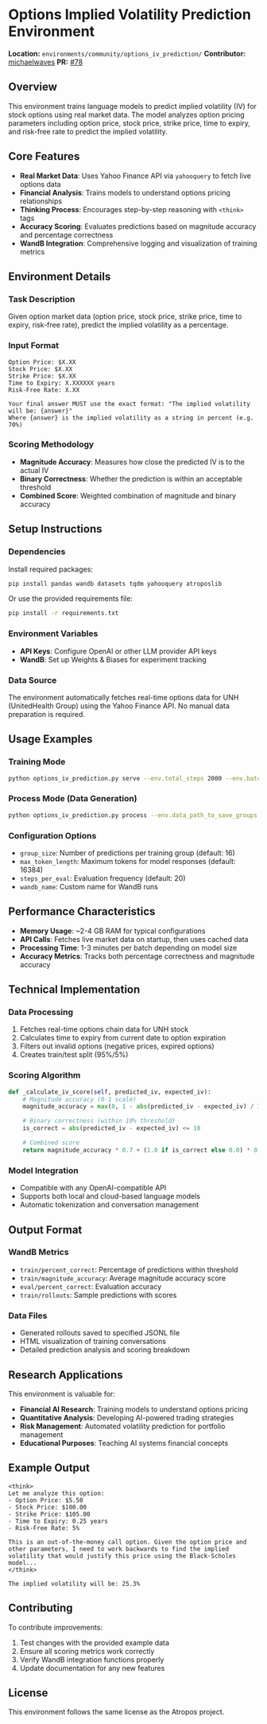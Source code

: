 # Options Implied Volatility Prediction Environment

**Location:** `environments/community/options_iv_prediction/`
**Contributor:** [michaelwaves](https://github.com/michaelwaves)
**PR:** [#78](https://github.com/NousResearch/atropos/pull/78)

## Overview

This environment trains language models to predict implied volatility (IV) for stock options using real market data. The model analyzes option pricing parameters including option price, stock price, strike price, time to expiry, and risk-free rate to predict the implied volatility.

## Core Features

- **Real Market Data**: Uses Yahoo Finance API via `yahooquery` to fetch live options data
- **Financial Analysis**: Trains models to understand options pricing relationships
- **Thinking Process**: Encourages step-by-step reasoning with `<think>` tags
- **Accuracy Scoring**: Evaluates predictions based on magnitude accuracy and percentage correctness
- **WandB Integration**: Comprehensive logging and visualization of training metrics

## Environment Details

### Task Description
Given option market data (option price, stock price, strike price, time to expiry, risk-free rate), predict the implied volatility as a percentage.

### Input Format
```
Option Price: $X.XX
Stock Price: $X.XX
Strike Price: $X.XX
Time to Expiry: X.XXXXXX years
Risk-Free Rate: X.XX

Your final answer MUST use the exact format: "The implied volatility will be: {answer}"
Where {answer} is the implied volatility as a string in percent (e.g. 70%)
```

### Scoring Methodology
- **Magnitude Accuracy**: Measures how close the predicted IV is to the actual IV
- **Binary Correctness**: Whether the prediction is within an acceptable threshold
- **Combined Score**: Weighted combination of magnitude and binary accuracy

## Setup Instructions

### Dependencies
Install required packages:
```bash
pip install pandas wandb datasets tqdm yahooquery atroposlib
```

Or use the provided requirements file:
```bash
pip install -r requirements.txt
```

### Environment Variables
- **API Keys**: Configure OpenAI or other LLM provider API keys
- **WandB**: Set up Weights & Biases for experiment tracking

### Data Source
The environment automatically fetches real-time options data for UNH (UnitedHealth Group) using the Yahoo Finance API. No manual data preparation is required.

## Usage Examples

### Training Mode
```bash
python options_iv_prediction.py serve --env.total_steps 2000 --env.batch_size 1024
```

### Process Mode (Data Generation)
```bash
python options_iv_prediction.py process --env.data_path_to_save_groups ./outputs/options_rollouts.jsonl --openai.api_key YOUR_KEY
```

### Configuration Options
- `group_size`: Number of predictions per training group (default: 16)
- `max_token_length`: Maximum tokens for model responses (default: 16384)
- `steps_per_eval`: Evaluation frequency (default: 20)
- `wandb_name`: Custom name for WandB runs

## Performance Characteristics

- **Memory Usage**: ~2-4 GB RAM for typical configurations
- **API Calls**: Fetches live market data on startup, then uses cached data
- **Processing Time**: 1-3 minutes per batch depending on model size
- **Accuracy Metrics**: Tracks both percentage correctness and magnitude accuracy

## Technical Implementation

### Data Processing
1. Fetches real-time options chain data for UNH stock
2. Calculates time to expiry from current date to option expiration
3. Filters out invalid options (negative prices, expired options)
4. Creates train/test split (95%/5%)

### Scoring Algorithm
```python
def _calculate_iv_score(self, predicted_iv, expected_iv):
    # Magnitude accuracy (0-1 scale)
    magnitude_accuracy = max(0, 1 - abs(predicted_iv - expected_iv) / 100)

    # Binary correctness (within 10% threshold)
    is_correct = abs(predicted_iv - expected_iv) <= 10

    # Combined score
    return magnitude_accuracy * 0.7 + (1.0 if is_correct else 0.0) * 0.3
```

### Model Integration
- Compatible with any OpenAI-compatible API
- Supports both local and cloud-based language models
- Automatic tokenization and conversation management

## Output Format

### WandB Metrics
- `train/percent_correct`: Percentage of predictions within threshold
- `train/magnitude_accuracy`: Average magnitude accuracy score
- `eval/percent_correct`: Evaluation accuracy
- `train/rollouts`: Sample predictions with scores

### Data Files
- Generated rollouts saved to specified JSONL file
- HTML visualization of training conversations
- Detailed prediction analysis and scoring breakdown

## Research Applications

This environment is valuable for:
- **Financial AI Research**: Training models to understand options pricing
- **Quantitative Analysis**: Developing AI-powered trading strategies
- **Risk Management**: Automated volatility prediction for portfolio management
- **Educational Purposes**: Teaching AI systems financial concepts

## Example Output

```
<think>
Let me analyze this option:
- Option Price: $5.50
- Stock Price: $100.00
- Strike Price: $105.00
- Time to Expiry: 0.25 years
- Risk-Free Rate: 5%

This is an out-of-the-money call option. Given the option price and other parameters, I need to work backwards to find the implied volatility that would justify this price using the Black-Scholes model...
</think>

The implied volatility will be: 25.3%
```

## Contributing

To contribute improvements:
1. Test changes with the provided example data
2. Ensure all scoring metrics work correctly
3. Verify WandB integration functions properly
4. Update documentation for any new features

## License

This environment follows the same license as the Atropos project.
